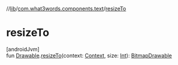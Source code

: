 //[lib](../../index.md)/[com.what3words.components.text](index.md)/[resizeTo](resize-to.md)

# resizeTo

[androidJvm]\
fun [Drawable](https://developer.android.com/reference/kotlin/android/graphics/drawable/Drawable.html).[resizeTo](resize-to.md)(context: [Context](https://developer.android.com/reference/kotlin/android/content/Context.html), size: [Int](https://kotlinlang.org/api/latest/jvm/stdlib/kotlin/-int/index.html)): [BitmapDrawable](https://developer.android.com/reference/kotlin/android/graphics/drawable/BitmapDrawable.html)
